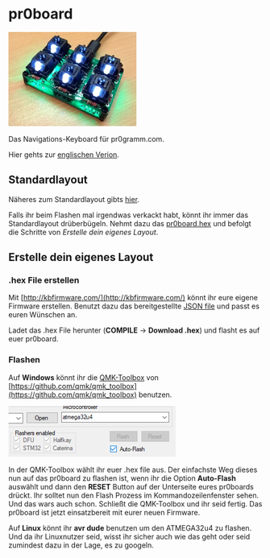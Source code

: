 ﻿

# pr0board
![](images/pr0board_lights.png)

Das Navigations-Keyboard für pr0gramm.com.

Hier gehts zur [englischen Verion](README.md).

## Standardlayout

Näheres zum Standardlayout gibts [hier](LAYOUT_DE.md).

Falls ihr beim Flashen mal irgendwas verkackt habt, könnt ihr immer das Standardlayout drüberbügeln. Nehmt dazu das [pr0board.hex](kbfirmware/pr0board.hex) und befolgt die Schritte von *Erstelle dein eigenes Layout*.

## Erstelle dein eigenes Layout

### .hex File erstellen
Mit [http://kbfirmware.com/](http://kbfirmware.com/) könnt ihr eure eigene Firmware erstellen.
Benutzt dazu das bereitgestellte [JSON file](kbfirmware/pr0board.json) und passt es euren Wünschen an.

Ladet das .hex File herunter (**COMPILE** -> **Download .hex**) und flasht es auf euer pr0board.

### Flashen
Auf **Windows** könnt ihr die [QMK-Toolbox](qmk/qmk_toolbox.exe) von [https://github.com/qmk/qmk_toolbox](https://github.com/qmk/qmk_toolbox) benutzen.

![](images/qmk_toolbox_autoflash.png)

In der QMK-Toolbox wählt ihr euer .hex file aus. Der einfachste Weg dieses nun auf das pr0board zu flashen ist, wenn ihr die Option **Auto-Flash** auswählt und dann den **RESET** Button auf der Unterseite eures pr0boards drückt.
Ihr solltet nun den Flash Prozess im Kommandozeilenfenster sehen.
Und das wars auch schon. Schließt die QMK-Toolbox und ihr seid fertig. Das pr0board ist jetzt einsatzbereit mit eurer neuen Firmware.

Auf **Linux** könnt ihr **avr dude** benutzen um den ATMEGA32u4 zu flashen. Und da ihr Linuxnutzer seid, wisst ihr sicher auch wie das geht oder seid zumindest dazu in der Lage, es zu googeln.
